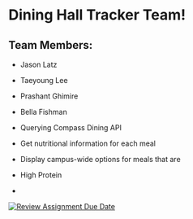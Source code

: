 # Dining Hall Tracker Team!
## Team Members: 
- Jason Latz
- Taeyoung Lee
- Prashant Ghimire
- Bella Fishman



- Querying Compass Dining API
- Get nutritional information for each meal
- Display campus-wide options for meals that are
-   High Protein
-   



[![Review Assignment Due Date](https://classroom.github.com/assets/deadline-readme-button-22041afd0340ce965d47ae6ef1cefeee28c7c493a6346c4f15d667ab976d596c.svg)](https://classroom.github.com/a/DBaAVOQl)
